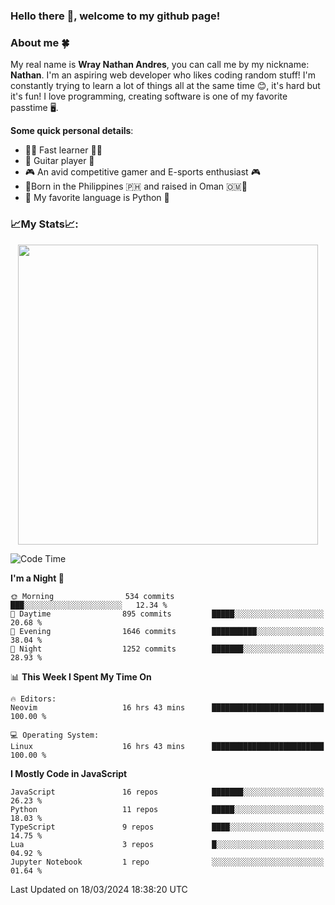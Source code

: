 ### **Hello there 👋, welcome to my github page!**

### **About me 🍀**

My real name is **Wray Nathan Andres**, you can call me by my nickname: **Nathan**. I'm an aspiring web developer who likes coding random stuff! I'm constantly trying to learn a lot of things all at the same time 😊, it's hard but it's fun! I love programming, creating software is one of my favorite passtime 🖥️.

<!-- <img src="https://pbs.twimg.com/media/FYEVH6GaAAE064l?format=jpg&name=medium" width="425" height="215" align="right" /> -->

**Some quick personal details**:

- 🚗💨 Fast learner 🚗💨
- 🎸 Guitar player 🎸
- 🎮 An avid competitive gamer and E-sports enthusiast 🎮
- 🐤Born in the Philippines 🇵🇭 and raised in Oman 🇴🇲🐤
- 🐍 My favorite language is Python 🐍

### **📈My Stats📈:**

<div style="display: flex; justify-content: center;">
    <img src="https://github-readme-stats.vercel.app/api?username=Ethea2&show_icons=true&count_private=true&theme=midnight-purple&hide_border=true" width="480"/>
    <!-- <img src="https://streak-stats.demolab.com?user=Ethea2&theme=midnight-purple&hide_border=true"/> -->
</div>

<!-- ### **⏲️This week I spent my time on⏲️:** -->
<!---->
<!-- ![Ethea's Waka Stats](https://github-readme-stats.vercel.app/api/wakatime?username=Ethea2&theme=midnight-purple&count_private=true&layout=compact) -->

<!--START_SECTION:waka-->
![Code Time](http://img.shields.io/badge/Code%20Time-542%20hrs%2023%20mins-blue)

**I'm a Night 🦉** 

```text
🌞 Morning                534 commits         ███░░░░░░░░░░░░░░░░░░░░░░   12.34 % 
🌆 Daytime                895 commits         █████░░░░░░░░░░░░░░░░░░░░   20.68 % 
🌃 Evening                1646 commits        ██████████░░░░░░░░░░░░░░░   38.04 % 
🌙 Night                  1252 commits        ███████░░░░░░░░░░░░░░░░░░   28.93 % 
```


📊 **This Week I Spent My Time On** 

```text
🔥 Editors: 
Neovim                   16 hrs 43 mins      █████████████████████████   100.00 % 

💻 Operating System: 
Linux                    16 hrs 43 mins      █████████████████████████   100.00 % 
```

**I Mostly Code in JavaScript** 

```text
JavaScript               16 repos            ███████░░░░░░░░░░░░░░░░░░   26.23 % 
Python                   11 repos            █████░░░░░░░░░░░░░░░░░░░░   18.03 % 
TypeScript               9 repos             ████░░░░░░░░░░░░░░░░░░░░░   14.75 % 
Lua                      3 repos             █░░░░░░░░░░░░░░░░░░░░░░░░   04.92 % 
Jupyter Notebook         1 repo              ░░░░░░░░░░░░░░░░░░░░░░░░░   01.64 % 
```




 Last Updated on 18/03/2024 18:38:20 UTC
<!--END_SECTION:waka-->
